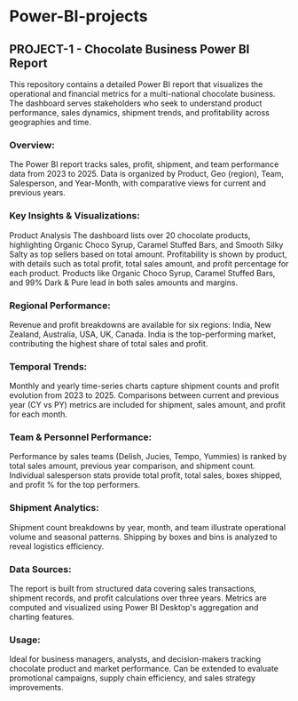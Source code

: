 # Power-BI-projects
## PROJECT-1 - Chocolate Business Power BI Report
This repository contains a detailed Power BI report that visualizes the operational and financial metrics for a multi-national chocolate business. The dashboard serves stakeholders who seek to understand product performance, sales dynamics, shipment trends, and profitability across geographies and time.

### Overview:
The Power BI report tracks sales, profit, shipment, and team performance data from 2023 to 2025.
Data is organized by Product, Geo (region), Team, Salesperson, and Year-Month, with comparative views for current and previous years.

### Key Insights & Visualizations:
Product Analysis
The dashboard lists over 20 chocolate products, highlighting Organic Choco Syrup, Caramel Stuffed Bars, and Smooth Silky Salty as top sellers based on total amount.
Profitability is shown by product, with details such as total profit, total sales amount, and profit percentage for each product.
Products like Organic Choco Syrup, Caramel Stuffed Bars, and 99% Dark & Pure lead in both sales amounts and margins.

### Regional Performance:
Revenue and profit breakdowns are available for six regions: India, New Zealand, Australia, USA, UK, Canada.
India is the top-performing market, contributing the highest share of total sales and profit.

### Temporal Trends:
Monthly and yearly time-series charts capture shipment counts and profit evolution from 2023 to 2025.
Comparisons between current and previous year (CY vs PY) metrics are included for shipment, sales amount, and profit for each month.

### Team & Personnel Performance:
Performance by sales teams (Delish, Jucies, Tempo, Yummies) is ranked by total sales amount, previous year comparison, and shipment count.
Individual salesperson stats provide total profit, total sales, boxes shipped, and profit % for the top performers.

### Shipment Analytics:
Shipment count breakdowns by year, month, and team illustrate operational volume and seasonal patterns.
Shipping by boxes and bins is analyzed to reveal logistics efficiency.

### Data Sources:
The report is built from structured data covering sales transactions, shipment records, and profit calculations over three years.
Metrics are computed and visualized using Power BI Desktop's aggregation and charting features.

### Usage:
Ideal for business managers, analysts, and decision-makers tracking chocolate product and market performance.
Can be extended to evaluate promotional campaigns, supply chain efficiency, and sales strategy improvements.
